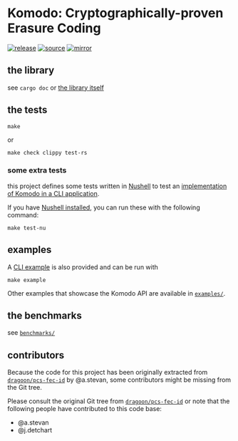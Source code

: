 # Komodo: Cryptographically-proven Erasure Coding

[![release](https://gitlab.isae-supaero.fr/dragoon/komodo/-/badges/release.svg)](https://gitlab.isae-supaero.fr/dragoon/komodo/-/releases)
[![source](https://gitlab.isae-supaero.fr/dragoon/komodo/badges/main/pipeline.svg?key_text=GitLab%20CI)](https://gitlab.isae-supaero.fr/dragoon/komodo/-/pipelines)
[![mirror](https://github.com/dragoon-rs/komodo/actions/workflows/ci.yml/badge.svg)](https://github.com/dragoon-rs/komodo/actions)

## the library
see `cargo doc` or [the library itself](src/)

## the tests
```shell
make
```
or
```shell
make check clippy test-rs
```

### some extra tests
this project defines some tests written in [Nushell](https://www.nushell.sh/) to test an
[implementation of Komodo in a CLI application](bins/saclin/).

If you have [Nushell installed](https://www.nushell.sh/book/installation.html), you can run these
with the following command:
```shell
make test-nu
```

## examples
A [CLI example](bins/saclin/examples/cli.nu) is also provided and can be run with
```shell
make example
```

Other examples that showcase the Komodo API are available in [`examples/`](examples/).

## the benchmarks
see [`benchmarks/`](benchmarks/README.md)

## contributors

Because the code for this project has been originally extracted from
[`dragoon/pcs-fec-id`][pcs-fec-id] by @a.stevan, some contributors might be
missing from the Git tree.

Please consult the original Git tree from [`dragoon/pcs-fec-id`][pcs-fec-id] or
note that the following people have contributed to this code base:
- @a.stevan
- @j.detchart

[pcs-fec-id]: https://gitlab.isae-supaero.fr/dragoon/pcs-fec-id
